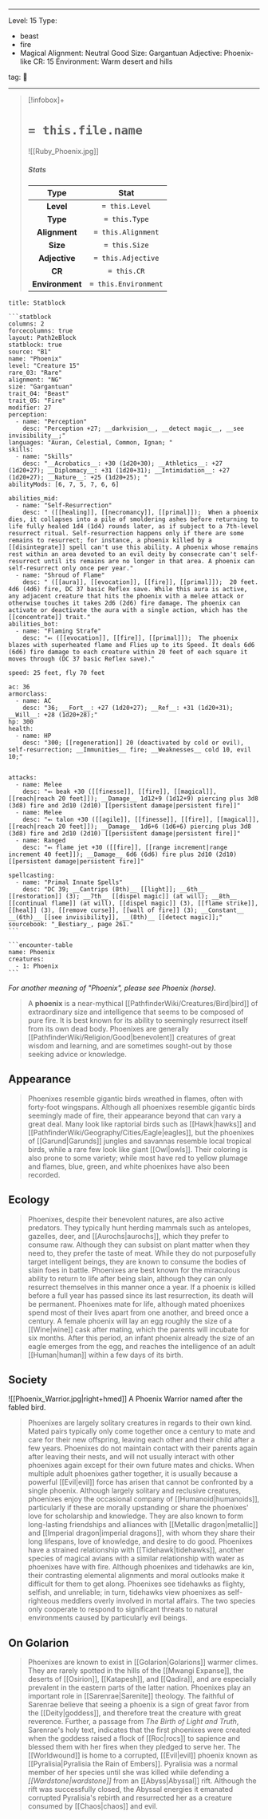 
---


Level: 15
Type:
- beast
- fire
- Magical
Alignment: Neutral Good
Size: Gargantuan
Adjective: Phoenix-like
CR: 15
Environment: Warm desert and hills


tag: 👹

---

> [!infobox]+
> #  `= this.file.name`
> ![[Ruby_Phoenix.jpg]]
> ##### Stats
> Type | Stat |
> :---:|:---:|
> **Level** | `= this.Level` |
> **Type** | `= this.Type` |
> **Alignment** | `= this.Alignment` |
> **Size** | `= this.Size` |
> **Adjective** | `= this.Adjective` |
> **CR** | `= this.CR` |
> **Environment** | `= this.Environment` |




````ad-info
title: Statblock

```statblock
columns: 2
forcecolumns: true
layout: Path2eBlock
statblock: true
source: "B1"
name: "Phoenix"
level: "Creature 15"
rare_03: "Rare"
alignment: "NG"
size: "Gargantuan"
trait_04: "Beast"
trait_05: "Fire"
modifier: 27
perception:
  - name: "Perception"
    desc: "Perception +27; __darkvision__, __detect magic__, __see invisibility__;"
languages: "Auran, Celestial, Common, Ignan; "
skills:
  - name: "Skills"
    desc: "__Acrobatics__: +30 (1d20+30); __Athletics__: +27 (1d20+27); __Diplomacy__: +31 (1d20+31); __Intimidation__: +27 (1d20+27); __Nature__: +25 (1d20+25); "
abilityMods: [6, 7, 5, 7, 6, 6]

abilities_mid:
  - name: "Self-Resurrection"
    desc: " ([[healing]], [[necromancy]], [[primal]]);  When a phoenix dies, it collapses into a pile of smoldering ashes before returning to life fully healed 1d4 (1d4) rounds later, as if subject to a 7th-level resurrect ritual. Self-resurrection happens only if there are some remains to resurrect; for instance, a phoenix killed by a [[disintegrate]] spell can't use this ability. A phoenix whose remains rest within an area devoted to an evil deity by consecrate can't self-resurrect until its remains are no longer in that area. A phoenix can self-resurrect only once per year."
  - name: "Shroud of Flame"
    desc: " ([[aura]], [[evocation]], [[fire]], [[primal]]);  20 feet. 4d6 (4d6) fire, DC 37 basic Reflex save. While this aura is active, any adjacent creature that hits the phoenix with a melee attack or otherwise touches it takes 2d6 (2d6) fire damage. The phoenix can activate or deactivate the aura with a single action, which has the [[concentrate]] trait."
abilities_bot:
  - name: "Flaming Strafe"
    desc: "⬻ ([[evocation]], [[fire]], [[primal]]);  The phoenix blazes with superheated flame and Flies up to its Speed. It deals 6d6 (6d6) fire damage to each creature within 20 feet of each square it moves through (DC 37 basic Reflex save)."

speed: 25 feet, fly 70 feet

ac: 36
armorclass:
  - name: AC
    desc: "36; __Fort__: +27 (1d20+27); __Ref__: +31 (1d20+31); __Will__: +28 (1d20+28);"
hp: 300
health:
  - name: HP
    desc: "300; [[regeneration]] 20 (deactivated by cold or evil), self-resurrection; __Immunities__ fire; __Weaknesses__ cold 10, evil 10;"


attacks:
  - name: Melee
    desc: "⬻ beak +30 ([[finesse]], [[fire]], [[magical]], [[reach|reach 20 feet]]); __Damage__ 1d12+9 (1d12+9) piercing plus 3d8 (3d8) fire and 2d10 (2d10) [[persistent damage|persistent fire]]"
  - name: Melee
    desc: "⬻ talon +30 ([[agile]], [[finesse]], [[fire]], [[magical]], [[reach|reach 20 feet]]); __Damage__ 1d6+6 (1d6+6) piercing plus 3d8 (3d8) fire and 2d10 (2d10) [[persistent damage|persistent fire]]"
  - name: Ranged
    desc: "⬻ flame jet +30 ([[fire]], [[range increment|range increment 40 feet]]); __Damage__ 6d6 (6d6) fire plus 2d10 (2d10) [[persistent damage|persistent fire]]"

spellcasting:
  - name: "Primal Innate Spells"
    desc: "DC 39; __Cantrips (8th)__ [[light]]; __6th__ [[restoration]] (3); __7th__ [[dispel magic]] (at will); __8th__ [[continual flame]] (at will), [[dispel magic]] (3), [[flame strike]], [[heal]] (3), [[remove curse]], [[wall of fire]] (3); __Constant__ __(6th)__ [[see invisibility]], __(8th)__ [[detect magic]];"
sourcebook: "_Bestiary_, page 261."
```

```encounter-table
name: Phoenix
creatures:
  - 1: Phoenix
```

````



*For another meaning of "Phoenix", please see Phoenix (horse).*
> A **phoenix** is a near-mythical [[PathfinderWiki/Creatures/Bird|bird]] of extraordinary size and intelligence that seems to be composed of pure fire. It is best known for its ability to seemingly resurrect itself from its own dead body. Phoenixes are generally [[PathfinderWiki/Religion/Good|benevolent]] creatures of great wisdom and learning, and are sometimes sought-out by those seeking advice or knowledge.



## Appearance

> Phoenixes resemble gigantic birds wreathed in flames, often with forty-foot wingspans. Although all phoenixes resemble gigantic birds seemingly made of fire, their appearance beyond that can vary a great deal. Many look like raptorial birds such as [[Hawk|hawks]] and [[PathfinderWiki/Geography/Cities/Eagle|eagles]], but the phoenixes of [[Garund|Garunds]] jungles and savannas resemble local tropical birds, while a rare few look like giant [[Owl|owls]]. Their coloring is also prone to some variety; while most have red to yellow plumage and flames, blue, green, and white phoenixes have also been recorded.


## Ecology

> Phoenixes, despite their benevolent natures, are also active predators. They typically hunt herding mammals such as antelopes, gazelles, deer, and [[Aurochs|aurochs]], which they prefer to consume raw. Although they can subsist on plant matter when they need to, they prefer the taste of meat. While they do not purposefully target intelligent beings, they are known to consume the bodies of slain foes in battle.
> Phoenixes are best known for the miraculous ability to return to life after being slain, although they can only resurrect themselves in this manner once a year. If a phoenix is killed before a full year has passed since its last resurrection, its death will be permanent.
> Phoenixes mate for life, although mated phoenixes spend most of their lives apart from one another, and breed once a century. A female phoenix will lay an egg roughly the size of a [[Wine|wine]] cask after mating, which the parents will incubate for six months. After this period, an infant phoenix already the size of an eagle emerges from the egg, and reaches the intelligence of an adult [[Human|human]] within a few days of its birth.


## Society

![[Phoenix_Warrior.jpg|right+hmed]] 
 A Phoenix Warrior named after the fabled bird.
> Phoenixes are largely solitary creatures in regards to their own kind. Mated pairs typically only come together once a century to mate and care for their new offspring, leaving each other and their child after a few years. Phoenixes do not maintain contact with their parents again after leaving their nests, and will not usually interact with other phoenixes again except for their own future mates and chicks. When multiple adult phoenixes gather together, it is usually because a powerful [[Evil|evil]] force has arisen that cannot be confronted by a single phoenix.
> Although largely solitary and reclusive creatures, phoenixes enjoy the occasional company of [[Humanoid|humanoids]], particularly if these are morally upstanding or share the phoenixes' love for scholarship and knowledge. They are also known to form long-lasting friendships and alliances with [[Metallic dragon|metallic]] and [[Imperial dragon|imperial dragons]], with whom they share their long lifespans, love of knowledge, and desire to do good.
> Phoenixes have a strained relationship with [[Tidehawk|tidehawks]], another species of magical avians with a similar relationship with water as phoenixes have with fire. Although phoenixes and tidehawks are kin, their contrasting elemental alignments and moral outlooks make it difficult for them to get along. Phoenixes see tidehawks as flighty, selfish, and unreliable; in turn, tidehawks view phoenixes as self-righteous meddlers overly involved in mortal affairs. The two species only cooperate to respond to significant threats to natural environments caused by particularly evil beings.


## On Golarion

> Phoenixes are known to exist in [[Golarion|Golarions]] warmer climes. They are rarely spotted in the hills of the [[Mwangi Expanse]], the deserts of [[Osirion]], [[Katapesh]], and [[Qadira]], and are especially prevalent in the eastern parts of the latter nation.
> Phoenixes play an important role in [[Sarenrae|Sarenite]] theology. The faithful of Sarenrae believe that seeing a phoenix is a sign of great favor from the [[Deity|goddess]], and therefore treat the creature with great reverence. Further, a passage from *The Birth of Light and Truth*, Sarenrae's holy text, indicates that the first phoenixes were created when the goddess raised a flock of [[Roc|rocs]] to sapience and blessed them with her fires when they pledged to serve her.
> The [[Worldwound]] is home to a corrupted, [[Evil|evil]] phoenix known as [[Pyralisia|Pyralisia the Rain of Embers]]. Pyralisia was a normal member of her species until she was killed while defending a *[[Wardstone|wardstone]]* from an [[Abyss|Abyssal]] rift. Although the rift was successfully closed, the Abyssal energies it emanated corrupted Pyralisia's rebirth and resurrected her as a creature consumed by [[Chaos|chaos]] and evil.









